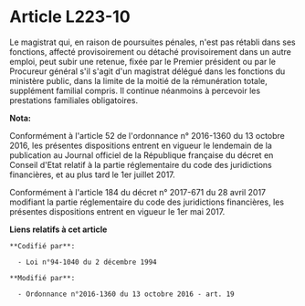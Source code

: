 # Article L223-10

Le magistrat qui, en raison de poursuites pénales, n'est pas rétabli dans ses fonctions, affecté provisoirement ou détaché
provisoirement dans un autre emploi, peut subir une retenue, fixée par le Premier président ou par le Procureur général s'il
s'agit d'un magistrat délégué dans les fonctions du ministère public, dans la limite de la moitié de la rémunération totale,
supplément familial compris. Il continue néanmoins à percevoir les prestations familiales obligatoires.

**Nota:**

Conformément à l'article 52 de l'ordonnance n° 2016-1360 du 13 octobre 2016, les présentes dispositions entrent en vigueur le
lendemain de la publication au Journal officiel de la République française du décret en Conseil d'Etat relatif à la partie
réglementaire du code des juridictions financières, et au plus tard le 1er juillet 2017.

Conformément à l'article 184 du décret n° 2017-671 du 28 avril 2017 modifiant la partie réglementaire du code des
juridictions financières, les présentes dispositions entrent en vigueur le 1er mai 2017.

**Liens relatifs à cet article**

	**Codifié par**:

	  - Loi n°94-1040 du 2 décembre 1994

	**Modifié par**:

	  - Ordonnance n°2016-1360 du 13 octobre 2016 - art. 19
